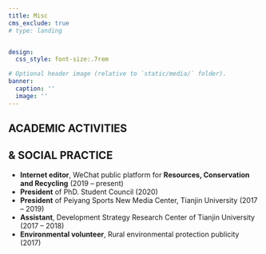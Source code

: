 ```yaml
---
title: Misc
cms_exclude: true
# type: landing


design:
  css_style: font-size:.7rem

# Optional header image (relative to `static/media/` folder).
banner:
  caption: ''
  image: ''
---
```


## ACADEMIC ACTIVITIES  
## & SOCIAL PRACTICE

- **Internet editor**, WeChat public platform for **Resources, Conservation and Recycling**  (2019 – present)
- **President** of PhD. Student Council  (2020)
- **President** of Peiyang Sports New Media Center, Tianjin University  (2017 – 2019)
- **Assistant**, Development Strategy Research Center of Tianjin University  (2017 – 2018)
- **Environmental volunteer**, Rural environmental protection publicity  (2017)


